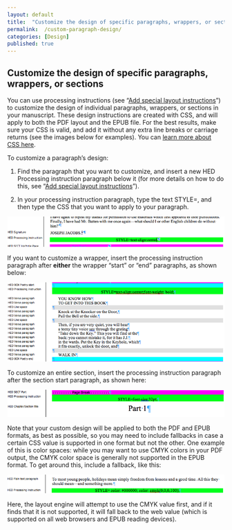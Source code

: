 ```yaml
---
layout: default
title:  "Customize the design of specific paragraphs, wrappers, or sections"
permalink:  /custom-paragraph-design/
categories: [Design]
published: true
---
```


<section data-type="chapter" class="hsecchapter" data-hederis-type="hsecchapter" id="custom-paragraph-design" data-pi-attrs="id: custom-paragraph-design" role="doc-chapter" title="Customize the design of specific paragraphs, wrappers, or sections"><h1 data-hederis-type="hblkchaptitle" class="hblkchaptitle" id="pA1noIdcH">Customize the design of specific paragraphs, wrappers, or sections</h1>
    <p class="hblkp" data-hederis-type="hblkp" id="pPWXxLuar">You can use processing instructions (see &#8220;<a href="{% post_url 2019-04-27-24-Addspeciallayoutinstructions %}"><span class="Hyperlink">Add special layout instructions</span></a>&#8221;) to customize the design of individual paragraphs, wrappers, or sections in your manuscript. These design instructions are created with CSS, and will apply to both the PDF layout and the EPUB file. For the best results, make sure your CSS is valid, and add it without any extra line breaks or carriage returns (see the images below for examples). You can <a href="https://developer.mozilla.org/en-US/docs/Web/CSS/Reference"><span class="Hyperlink">learn more about CSS here</span></a>.</p>
    <p class="hblkp" data-hederis-type="hblkp" id="pOVjnhut3">To customize a paragraph&#8217;s design:</p>
    <ol class="hwprnum-list" data-hederis-type="hwprnum-list" id="pKr8NUXMm"><li class="hblkoli" data-hederis-type="hblkoli" id="li89LXT4yw"><p class="hblkoli" data-hederis-type="hblkoli" id="p1XhCAHLN">Find the paragraph that you want to customize, and insert a new HED Processing instruction paragraph below it (for more details on how to do this, see &#8220;<a href="{% post_url 2019-04-27-24-Addspeciallayoutinstructions %}"><span class="Hyperlink">Add special layout instructions</span></a>&#8221;).</p></li>
    <li class="hblkoli" data-hederis-type="hblkoli" id="liTfHf6jiW"><p class="hblkoli" data-hederis-type="hblkoli" id="pmcGeWTZa">In your processing instruction paragraph, type the text STYLE=, and then type the CSS that you want to apply to your paragraph.</p></li>
    </ol>
    <img data-hederis-type="hblkimg" class="hblkimg" id="pXX34AI4B" src="/images/pi2.png"/>
    <p class="hblkp" data-hederis-type="hblkp" id="pDu9ZhYNf">If you want to customize a wrapper, insert the processing instruction paragraph after <strong>either</strong> the wrapper &#8220;start&#8221; or &#8220;end&#8221; paragraphs, as shown below: </p>
    <img data-hederis-type="hblkimg" class="hblkimg" id="p7RN0f6lJ" src="/images/stylepiwrapper.png"/>
    <p class="hblkp" data-hederis-type="hblkp" id="p31dktFEV">To customize an entire section, insert the processing instruction paragraph after the section start paragraph, as shown here:</p>
    <img data-hederis-type="hblkimg" class="hblkimg" id="pKwQC6VML" src="/images/stylepisection.png"/>
    <p class="hblkp" data-hederis-type="hblkp" id="pQEm2nvvX">Note that your custom design will be applied to both the PDF and EPUB formats, as best as possible, so you may need to include fallbacks in case a certain CSS value is supported in one format but not the other. One example of this is color spaces: while you may want to use CMYK colors in your PDF output, the CMYK color space is generally not supported in the EPUB format. To get around this, include a fallback, like this:</p>
    <img data-hederis-type="hblkimg" class="hblkimg" id="p7d4G7D6W" src="/images/stylepicolorfallback.png"/>
    <p class="hblkp" data-hederis-type="hblkp" id="pLq4Qj6vG">Here, the layout engine will attempt to use the CMYK value first, and if it finds that it is not supported, it will fall back to the web value (which is supported on all web browsers and EPUB reading devices).</p>
    </section>
    